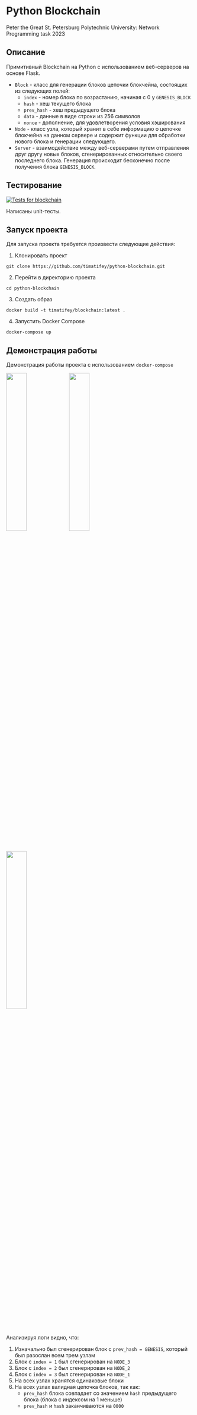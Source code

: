 # Python Blockchain
Peter the Great St. Petersburg Polytechnic University: Network Programming task 2023

## Описание
Примитивный Blockchain на Python с использованием веб-серверов на основе Flask. 

- `Block` - класс для генерации блоков цепочки блокчейна, состоящих из следующих полей:
    - `index` - номер блока по возрастанию, начиная с 0 у `GENESIS_BLOCK`
    - `hash` - хеш текущего блока
    - `prev_hash` - хеш предыдущего блока
    - `data` - данные в виде строки из 256 символов
    - `nonce` - дополнение, для удовлетворения условия хэширования
- `Node` - класс узла, который хранит в себе информацию о цепочке блокчейна на данном сервере и содержит функции для обработки нового блока и генерации следующего. 
- `Server` - взаимодействие между веб-серверами путем отправления друг другу новых блоков, сгенерированных относительно своего последнего блока. Генерация происходит бесконечно после получения блока `GENESIS_BLOCK`.

## Тестирование

[![Tests for blockchain](https://github.com/timatifey/python-blockchain/actions/workflows/blockchain.yml/badge.svg?branch=main)](https://github.com/timatifey/python-blockchain/actions/workflows/blockchain.yml)

Написаны unit-тесты.

## Запуск проекта
Для запуска проекта требуется произвести следующие действия:

1) Клонировать проект

`git clone https://github.com/timatifey/python-blockchain.git`

2) Перейти в директорию проекта

```cd python-blockchain```

3) Создать образ 

`docker build -t timatifey/blockchain:latest .`

4) Запустить Docker Compose

`docker-compose up`

## Демонстрация работы

Демонстрация работы проекта с использованием `docker-compose`

<img src="assets/node_1.png" width="33%">
<img src="assets/node_2.png" width="33%">
<img src="assets/node_3.png" width="33%">

Анализируя логи видно, что:
1) Изначально был сгенерирован блок с `prev_hash = GENESIS`, который был разослан всем трем узлам
2) Блок с `index = 1` был сгенерирован на `NODE_3`
3) Блок с `index = 2` был сгенерирован на `NODE_2`
4) Блок с `index = 3` был сгенерирован на `NODE_1`
5) На всех узлах хранятся одинаковые блоки
6) На всех узлах валидная цепочка блоков, так как:
   - `prev_hash` блока совпадает со значением `hash` предыдущего блока (блока с индексом на 1 меньше)
   - `prev_hash` и `hash` заканчиваются на `0000`

